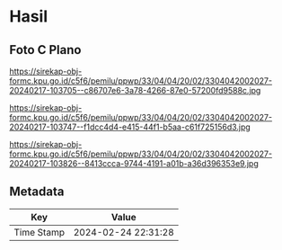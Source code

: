 # Hasil

## Foto C Plano

https://sirekap-obj-formc.kpu.go.id/c5f6/pemilu/ppwp/33/04/04/20/02/3304042002027-20240217-103705--c86707e6-3a78-4266-87e0-57200fd9588c.jpg

https://sirekap-obj-formc.kpu.go.id/c5f6/pemilu/ppwp/33/04/04/20/02/3304042002027-20240217-103747--f1dcc4d4-e415-44f1-b5aa-c61f725156d3.jpg

https://sirekap-obj-formc.kpu.go.id/c5f6/pemilu/ppwp/33/04/04/20/02/3304042002027-20240217-103826--8413ccca-9744-4191-a01b-a36d396353e9.jpg


## Metadata

| Key        | Value               |
| ---------- | ------------------- |
| Time Stamp | 2024-02-24 22:31:28 |




